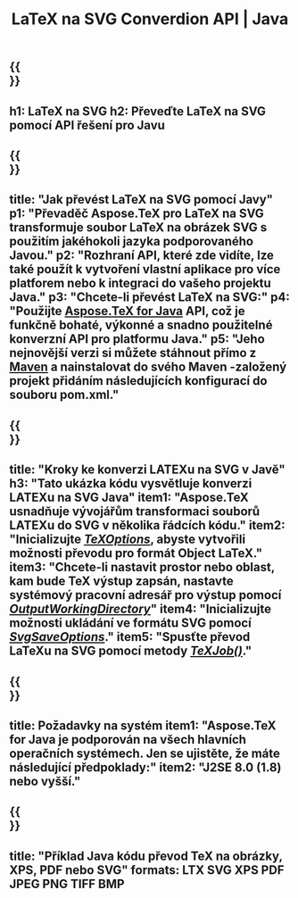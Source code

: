﻿---
translation: true
template: /_templates/_conversion-child-java.md
title: LaTeX na SVG Converdion API | Java
description: Funkce převodu LaTeX na SVG. Integrujte tuto místní knihovnu Java do svého projektu nebo použijte multiplatformní aplikace pro převod LaTeXu na SVG.
keywords: latex do svg api java, latex2svg integrovat
url: /java/conversion/latex-to-svg/
family: tex
platformtag: java
feature: conversion
informat: LATEX
outformat: SVG
otherformats: PNG JPEG TIFF BMP PDF XPS
---

{{<section banner>}}
---
h1: LaTeX na SVG
h2: Převeďte LaTeX na SVG pomocí API řešení pro Javu
---

{{<section overview>}}
---
title: "Jak převést LaTeX na SVG pomocí Javy"
p1: "Převaděč Aspose.TeX pro LaTeX na SVG transformuje soubor LaTeX na obrázek SVG s použitím jakéhokoli jazyka podporovaného Javou."
p2: "Rozhraní API, které zde vidíte, lze také použít k vytvoření vlastní aplikace pro více platforem nebo k integraci do vašeho projektu Java."
p3: "Chcete-li převést LaTeX na SVG:"
p4: "Použijte [Aspose.TeX for Java](https://products.aspose.com/tex/java) API, což je funkčně bohaté, výkonné a snadno použitelné konverzní API pro platformu Java."
p5: "Jeho nejnovější verzi si můžete stáhnout přímo z [Maven](https://repository.aspose.com/webapp/#/artifacts/browse/tree/General/repo/com/aspose/aspose-tex) a nainstalovat do svého Maven -založený projekt přidáním následujících konfigurací do souboru pom.xml."
---

{{<section feature1>}}
---
title: "Kroky ke konverzi LATEXu na SVG v Javě"
h3: "Tato ukázka kódu vysvětluje konverzi LATEXu na SVG Java"
item1: "Aspose.TeX usnadňuje vývojářům transformaci souborů LATEXu do SVG v několika řádcích kódu."
item2: "Inicializujte [*TeXOptions*](https://reference.aspose.com/tex/java/com.aspose.tex/TeXOptions), abyste vytvořili možnosti převodu pro formát Object LaTeX."
item3: "Chcete-li nastavit prostor nebo oblast, kam bude TeX výstup zapsán, nastavte systémový pracovní adresář pro výstup pomocí [*OutputWorkingDirectory*](https://reference.aspose.com/tex/java/com.aspose.tex/TeXOptions#getOutputWorkingDirectory--)"
item4: "Inicializujte možnosti ukládání ve formátu SVG pomocí [*SvgSaveOptions*](https://reference.aspose.com/tex/java/com.aspose.tex.rendering/SvgSaveOptions)."
item5: "Spusťte převod LaTeXu na SVG pomocí metody [*TeXJob()*](https://reference.aspose.com/tex/java/com.aspose.tex/TeXJob)."
---

{{<section feature2>}}
---
title: Požadavky na systém
item1: "Aspose.TeX for Java je podporován na všech hlavních operačních systémech. Jen se ujistěte, že máte následující předpoklady:"
item2: "J2SE 8.0 (1.8) nebo vyšší."
---

{{<section widget>}}
---
title: "Příklad Java kódu převod TeX na obrázky, XPS, PDF nebo SVG"
formats: LTX SVG XPS PDF JPEG PNG TIFF BMP
---